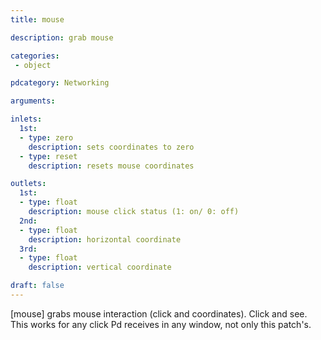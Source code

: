 ```yaml
---
title: mouse

description: grab mouse

categories:
 - object

pdcategory: Networking

arguments:

inlets:
  1st:
  - type: zero
    description: sets coordinates to zero
  - type: reset
    description: resets mouse coordinates

outlets:
  1st:
  - type: float
    description: mouse click status (1: on/ 0: off)
  2nd:
  - type: float
    description: horizontal coordinate
  3rd:
  - type: float
    description: vertical coordinate

draft: false
---
```


[mouse] grabs mouse interaction (click and coordinates). Click and see. This works for any click Pd receives in any window, not only this patch's.
